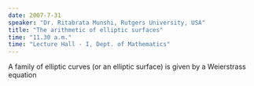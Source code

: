 ```yaml
---
date: 2007-7-31
speaker: "Dr. Ritabrata Munshi, Rutgers University, USA"
title: "The arithmetic of elliptic surfaces"
time: "11.30 a.m." 
time: "Lecture Hall - I, Dept. of Mathematics"
---
```

A family of elliptic curves (or an elliptic surface) is given by a Weierstrass equation
